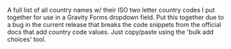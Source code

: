 A full list of all country names w/ their ISO two letter country codes I put together for use in a Gravity Forms dropdown field. Put this together due to a bug in the current release that breaks the code snippets from the official docs that add country code values. Just copy/paste using the 'bulk add choices' tool.
